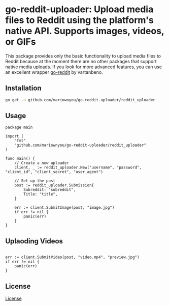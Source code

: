 # go-reddit-uploader: Upload media files to Reddit using the platform's native API. Supports images, videos, or GIFs

This package provides only the basic functionality to upload media files to Reddit because at the moment there are no other packages that support native media uploads. If you look for more advanced features, you can use an excellent wrapper [go-reddit](https://github.com/vartanbeno/go-reddit) by vartanbeno.


## Installation

```bash
go get -u github.com/mariownyou/go-reddit-uploader/reddit_uploader
```

## Usage

```golang
package main

import (
    "fmt"
    "github.com/mariownyou/go-reddit-uploader/reddit_uploader"
)

func main() {
    // Create a new uploader
    client, _ := reddit_uploader.New("username", "password", "client_id", "client_secret", "user_agent")

    // Set up the post
    post := reddit_uploader.Submission{
        Subreddit: "subreddit",
        Title: "title",
    }

    err := client.SubmitImage(post, "image.jpg")
    if err != nil {
        panic(err)
    }
}
```


## Uplaoding Videos

```golang

err := client.SubmitVideo(post, "video.mp4", "preview.jpg")
if err != nil {
    panic(err)
}

```


## License
[License](LICENSE)
